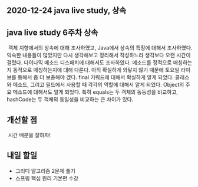 ## 2020-12-24 java live study, 상속

## java live study 6주차 상속
&nbsp;객체 지향에서의 상속에 대해 조사하였고, Java에서 상속의 특징에 대해서 조사하였다. 익숙한 내용들이 많았지만 다시 생각해보고 정리해서 작성하느라 생각보다 오랜 시간이 걸렸다. 다이나믹 메소드 디스패치에 대해서도 조사하였다. 메소드를 정적으로 매칭하는지 동적으로 매칭하는지에 대해 다룬다. 아직 확실하게 와닿지 않기 때문에 토요일 라이브를 통해서 좀 더 보충해야 겠다. final 키워드에 대해서 확실하게 알게 되었다. 클래스와 메소드, 그리고 필드에서 사용할 때 각각의 역할에 대해서 알게 되었다. Object의 주요 메소드에 대해서도 알게 되었다. 특히 equals는 두 객체의 동등성을 비교하고, hashCode는 두 객체의 동일성을 비교하는 큰 차이가 있다.


## 개선할 점
&nbsp;시간 배분을 잘하자!

## 내일 할일
 - 그리디 알고리즘 2문제 풀기
 - 스프링 핵심 원리 기본편 수강
 